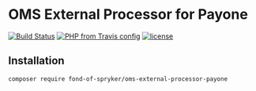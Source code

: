 # OMS External Processor for Payone
[![Build Status](https://travis-ci.org/fond-of/spryker-oms-external-processor-payone.svg?branch=master)](https://travis-ci.org/fond-of/spryker-oms-external-processor-payone)
[![PHP from Travis config](https://img.shields.io/travis/php-v/fond-of/spryker-oms-external-processor-payone.svg)](https://php.net/)
[![license](https://img.shields.io/github/license/fond-of/spryker-oms-external-processor-payone.svg)](https://packagist.org/packages/fond-of-spryker/oms-external-processor-payone)

## Installation

```
composer require fond-of-spryker/oms-external-processor-payone
```
